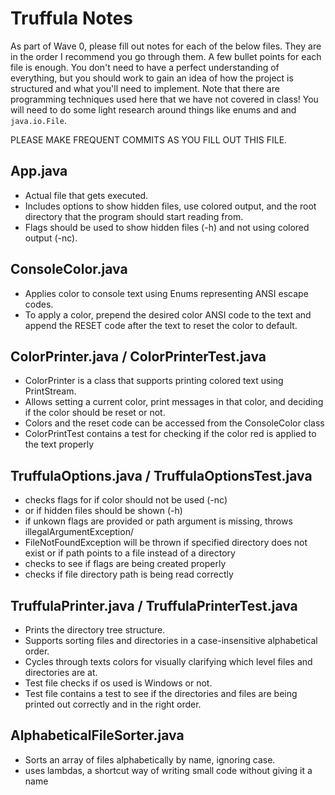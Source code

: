 # Truffula Notes
As part of Wave 0, please fill out notes for each of the below files. They are in the order I recommend you go through them. A few bullet points for each file is enough. You don't need to have a perfect understanding of everything, but you should work to gain an idea of how the project is structured and what you'll need to implement. Note that there are programming techniques used here that we have not covered in class! You will need to do some light research around things like enums and and `java.io.File`.

PLEASE MAKE FREQUENT COMMITS AS YOU FILL OUT THIS FILE.

## App.java
- Actual file that gets executed.
- Includes options to show hidden files, use colored output, and the root directory that the program should start reading from.
- Flags should be used to show hidden files (-h) and not using colored output (-nc).
## ConsoleColor.java
- Applies color to console text using Enums representing ANSI escape codes.
- To apply a color, prepend the desired color ANSI code to the text and append the RESET code after the text to reset the color to default.

## ColorPrinter.java / ColorPrinterTest.java
- ColorPrinter is a class that supports printing colored text using PrintStream.
- Allows setting a current color, print messages in that color, and deciding if the color should be reset or not.
- Colors and the reset code can be accessed from the ConsoleColor class
- ColorPrintTest contains a test for checking if the color red is applied to the text properly 

## TruffulaOptions.java / TruffulaOptionsTest.java
- checks flags for if color should not be used (-nc) 
- or if hidden files should be shown (-h) 
- if unkown flags are provided or path argument is missing, throws illegalArgumentException/
- FileNotFoundException will be thrown if specified directory does not exist or if path    points to a file instead of a directory
- checks to see if flags are being created properly 
- checks if file directory path is being read correctly

## TruffulaPrinter.java / TruffulaPrinterTest.java
- Prints the directory tree structure.
- Supports sorting files and directories in a case-insensitive alphabetical order.
- Cycles through texts colors for visually clarifying which level files and directories are at.
- Test file checks if os used is Windows or not.
- Test file contains a test to see if the directories and files are being printed out correctly and in the right order.

## AlphabeticalFileSorter.java
- Sorts an array of files alphabetically by name, ignoring case.
- uses lambdas, a shortcut way of writing small code without giving it a name 